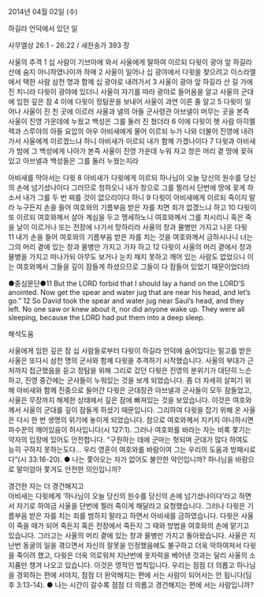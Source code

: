 2014년 04월 02일 (수)

하길라 언덕에서 있던 일



사무엘상 26:1 - 26:22 / 새찬송가 393 장


사울의 추격 
1 십 사람이 기브아에 와서 사울에게 말하여 이르되 다윗이 광야 앞 하길라 산에 숨지 아니하였나이까 하매 2 사울이 일어나 십 광야에서 다윗을 찾으려고 이스라엘에서 택한 사람 삼천 명과 함께 십 광야로 내려가서 3 사울이 광야 앞 하길라 산 길 가에 진 치니라 다윗이 광야에 있더니 사울이 자기를 따라 광야로 들어옴을 알고
사울의 군대에 임한 깊은 잠 
4 이에 다윗이 정탐꾼을 보내어 사울이 과연 이른 줄 알고 5 다윗이 일어나 사울이 진 친 곳에 이르러 사울과 넬의 아들 군사령관 아브넬이 머무는 곳을 본즉 사울이 진영 가운데에 누웠고 백성은 그를 둘러 진 쳤더라 6 이에 다윗이 헷 사람 아히멜렉과 스루야의 아들 요압의 아우 아비새에게 물어 이르되 누가 나와 더불어 진영에 내려가서 사울에게 이르겠느냐 하니 아비새가 이르되 내가 함께 가겠나이다 7 다윗과 아비새가 밤에 그 백성에게 나아가 본즉 사울이 진영 가운데 누워 자고 창은 머리 곁 땅에 꽂혀 있고 아브넬과 백성들은 그를 둘러 누웠는지라 

아비새를 막아서는 다윗
8 아비새가 다윗에게 이르되 하나님이 오늘 당신의 원수를 당신의 손에 넘기셨나이다 그러므로 청하오니 내가 창으로 그를 찔러서 단번에 땅에 꽂게 하소서 내가 그를 두 번 찌를 것이 없으리이다 하니 9 다윗이 아비새에게 이르되 죽이지 말라 누구든지 손을 들어 여호와의 기름부음 받은 자를 치면 죄가 없겠느냐 하고 10 다윗이 또 이르되 여호와께서 살아 계심을 두고 맹세하노니 여호와께서 그를 치시리니 혹은 죽을 날이 이르거나 또는 전장에 나가서 망하리라
사울의 창과 물병만 가지고 나온 다윗  
11 내가 손을 들어 여호와의 기름부음 받은 자를 치는 것을 여호와께서 금하시나니 너는 그의 머리 곁에 있는 창과 물병만 가지고 가자 하고 12 다윗이 사울의 머리 곁에서 창과 물병을 가지고 떠나가되 아무도 보거나 눈치 채지 못하고 깨어 있는 사람도 없었으니 이는 여호와께서 그들을 깊이 잠들게 하셨으므로 그들이 다 잠들어 있었기 때문이었더라


●중심문단●11 But the LORD forbid that I should lay a hand on the LORD’S anointed. Now get the spear and water jug that are near his head, and let’s go.” 12 So David took the spear and water jug near Saul’s head, and they left. No one saw or knew about it, nor did anyone wake up. They were all sleeping, because the LORD had put them into a deep sleep.

해석도움





사울에게 임한 깊은 잠
십 사람들로부터 다윗이 하길라 언덕에 숨어있다는 밀고를 받은 사울은 또다시 삼천 명의 군사와 함께 다윗을 추격하기 시작했습니다. 사울의 부대가 근처까지 접근했음을 듣고 정탐을 위해 그리로 갔던 다윗은 진영의 분위기가 대단히 느슨하고, 진영 중간에는 군사들이 누워있는 것을 보게 되었습니다. 좀 더 자세히 살피기 위해 아비새와 함께 진중으로 들어간 다윗은 군대장관 아브넬과 군사들이 모두 잠들었고, 사울은 무장까지 해제한 상태에서 깊은 잠에 빠져있는 것을 보았습니다. 이것은 여호와께서 사울의 군대를 깊이 잠들게 하셨기 때문입니다. 그리하여 다윗을 잡기 위해 온 사울은 다시 한 번 생명의 위기에 놓이게 되었습니다. 참으로 여호와께서 지키지 아니하시면 파수꾼의 깨어있음이 허사입니다(시 127:1). 그러나 여호와를 바라는 자는 비록 쫓기는 약자의 입장에 있어도 안전합니다. “구원하는 데에 군마는 헛되며 군대가 많다 하여도 능히 구하지 못하는도다… 우리 영혼이 여호와를 바람이여 그는 우리의 도움과 방패시로다”(시 33:16-20). 
● 나는 쫓아오는 자가 없어도 불안한 악인입니까? 하나님을 바람으로 말미암아 쫓겨도 안전한 의인입니까? 

경건한 자는 더 경건해지고  
아비새는 다윗에게 ‘하나님이 오늘 당신의 원수를 당신의 손에 넘기셨나이다’라고 하면서 자기로 하여금 사울을 단번에 찔러 죽이게 해달라고 요청했습니다. 그러나 다윗은 기름부음 받은 자를 치는 죄를 범하지 말라고 하면서 아비새를 금하였습니다. 다윗은 사울이 죽을 때가 되어 죽든지 혹은 전장에서 죽든지 그 때와 방법을 여호와의 손에 맡기고 있습니다. 그러고는 사울의 머리 곁에 있는 창과 물병만 가지고 돌아왔습니다. 사울은 지난번 동굴의 일을 겪으면서 자신의 잘못을 인정했음에도 불구하고 더욱 악하여져서 다윗을 죽이려 했고, 다윗은 더욱 의로워져 지난번에 옷자락을 베어낸 것과는 달리 사울의 소지품만 챙겨 나오고 있습니다. 이것은 영적인 법칙입니다. 우리는 점점 더 의롭고 하나님을 경외하는 편에 서야지, 점점 더 완악해지는 편에 서는 사람이 되어서는 안 됩니다(딤후 3:13-14).
● 나는 시간이 갈수록 점점 더 의롭고 경건해지는 편에 서는 사람입니까?